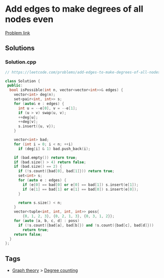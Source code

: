 # Add edges to make degrees of all nodes even

[Problem link](https://leetcode.com/problems/add-edges-to-make-degrees-of-all-nodes-even/)

## Solutions


### Solution.cpp
```cpp
// https://leetcode.com/problems/add-edges-to-make-degrees-of-all-nodes-even/

class Solution {
 public:
  bool isPossible(int n, vector<vector<int>>& edges) {
    vector<int> deg(n);
    set<pair<int, int>> s;
    for (auto& e : edges) {
      int u = --e[0], v = --e[1];
      if (u > v) swap(u, v);
      ++deg[u];
      ++deg[v];
      s.insert({u, v});
    }

    vector<int> bad;
    for (int i = 0; i < n; ++i)
      if (deg[i] & 1) bad.push_back(i);

    if (bad.empty()) return true;
    if (bad.size() > 4) return false;
    if (bad.size() == 2) {
      if (!s.count({bad[0], bad[1]})) return true;
      set<int> s;
      for (auto e : edges) {
        if (e[0] == bad[0] or e[0] == bad[1]) s.insert(e[1]);
        if (e[1] == bad[1] or e[1] == bad[0]) s.insert(e[0]);
      }

      return s.size() < n;
    }
    vector<tuple<int, int, int, int>> poss{
        {0, 1, 2, 3}, {0, 2, 1, 3}, {0, 3, 1, 2}};
    for (auto [a, b, c, d] : poss)
      if (!s.count({bad[a], bad[b]}) and !s.count({bad[c], bad[d]}))
        return true;
    return false;
  }
};
```
## Tags

* [Graph theory](/README.md#Graph_theory) > [Degree counting](/README.md#Graph_theory-Degree_counting)
